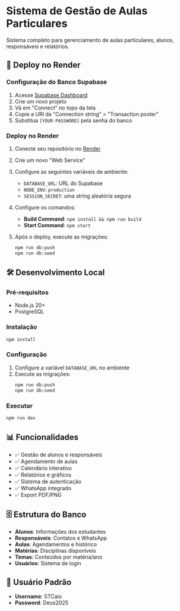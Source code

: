 # Sistema de Gestão de Aulas Particulares

Sistema completo para gerenciamento de aulas particulares, alunos, responsáveis e relatórios.

## 🚀 Deploy no Render

### Configuração do Banco Supabase

1. Acesse [Supabase Dashboard](https://supabase.com/dashboard/projects)
2. Crie um novo projeto
3. Vá em "Connect" no topo da tela
4. Copie a URI da "Connection string" > "Transaction pooler"
5. Substitua `[YOUR-PASSWORD]` pela senha do banco

### Deploy no Render

1. Conecte seu repositório no [Render](https://render.com)
2. Crie um novo "Web Service"
3. Configure as seguintes variáveis de ambiente:
   - `DATABASE_URL`: URL do Supabase
   - `NODE_ENV`: `production`
   - `SESSION_SECRET`: uma string aleatória segura

4. Configure os comandos:
   - **Build Command**: `npm install && npm run build`
   - **Start Command**: `npm start`

5. Após o deploy, execute as migrações:
   ```bash
   npm run db:push
   npm run db:seed
   ```

## 🛠️ Desenvolvimento Local

### Pré-requisitos
- Node.js 20+
- PostgreSQL

### Instalação
```bash
npm install
```

### Configuração
1. Configure a variável `DATABASE_URL` no ambiente
2. Execute as migrações:
   ```bash
   npm run db:push
   npm run db:seed
   ```

### Executar
```bash
npm run dev
```

## 📊 Funcionalidades

- ✅ Gestão de alunos e responsáveis
- ✅ Agendamento de aulas
- ✅ Calendário interativo
- ✅ Relatórios e gráficos
- ✅ Sistema de autenticação
- ✅ WhatsApp integrado
- ✅ Export PDF/PNG

## 🗄️ Estrutura do Banco

- **Alunos**: Informações dos estudantes
- **Responsáveis**: Contatos e WhatsApp
- **Aulas**: Agendamentos e histórico
- **Matérias**: Disciplinas disponíveis
- **Temas**: Conteúdos por matéria/ano
- **Usuários**: Sistema de login

## 👥 Usuário Padrão

- **Username**: STCaio
- **Password**: Deus2025